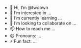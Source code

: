- 👋 Hi, I’m @twoown
- 👀 I’m interested in ...
- 🌱 I’m currently learning ...
- 💞️ I’m looking to collaborate on ...
- 📫 How to reach me ...
- 😄 Pronouns: ...
- ⚡ Fun fact: ...

<!---
twoown/twoown is a ✨ special ✨ repository because its `README.md` (this file) appears on your GitHub profile.
You can click the Preview link to take a look at your changes.
--->
